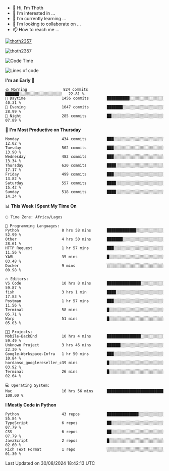 <!---
thoth2357/thoth2357 is a ✨ special ✨ repository because its `README.md` (this file) appears on your GitHub profile.
You can click the Preview link to take a look at your changes.
--->

- 👋 Hi, I’m Thoth
- 👀 I’m interested in ...
- 🌱 I’m currently learning ...
- 💞️ I’m looking to collaborate on ...
- 📫 How to reach me ...


<p align="left"> <a href="https://github.com/ryo-ma/github-profile-trophy"><img src="https://github-profile-trophy.vercel.app/?username=thoth2357&theme=gruvbox&no-bg=true&no-frame=false&title=MultiLanguage,Commits,Repositories,Stars,Followers,PullRequest,Reviews,Issues" alt="thoth2357" /></a> </p>

<p align="left"> <img src="https://komarev.com/ghpvc/?username=thoth2357&label=Profile%20views&color=0e75b6&style=flat" alt="thoth2357" /> </p>

<!--START_SECTION:waka-->
![Code Time](http://img.shields.io/badge/Code%20Time-3%2C245%20hrs%201%20min-blue)

![Lines of code](https://img.shields.io/badge/From%20Hello%20World%20I%27ve%20Written-30.5%20million%20lines%20of%20code-blue)

**I'm an Early 🐤** 

```text
🌞 Morning                824 commits         ██████░░░░░░░░░░░░░░░░░░░   22.81 % 
🌆 Daytime                1456 commits        ██████████░░░░░░░░░░░░░░░   40.31 % 
🌃 Evening                1047 commits        ███████░░░░░░░░░░░░░░░░░░   28.99 % 
🌙 Night                  285 commits         ██░░░░░░░░░░░░░░░░░░░░░░░   07.89 % 
```
📅 **I'm Most Productive on Thursday** 

```text
Monday                   434 commits         ███░░░░░░░░░░░░░░░░░░░░░░   12.02 % 
Tuesday                  502 commits         ███░░░░░░░░░░░░░░░░░░░░░░   13.90 % 
Wednesday                482 commits         ███░░░░░░░░░░░░░░░░░░░░░░   13.34 % 
Thursday                 620 commits         ████░░░░░░░░░░░░░░░░░░░░░   17.17 % 
Friday                   499 commits         ███░░░░░░░░░░░░░░░░░░░░░░   13.82 % 
Saturday                 557 commits         ████░░░░░░░░░░░░░░░░░░░░░   15.42 % 
Sunday                   518 commits         ████░░░░░░░░░░░░░░░░░░░░░   14.34 % 
```


📊 **This Week I Spent My Time On** 

```text
🕑︎ Time Zone: Africa/Lagos

💬 Programming Languages: 
Python                   8 hrs 58 mins       █████████████░░░░░░░░░░░░   52.99 % 
Other                    4 hrs 50 mins       ███████░░░░░░░░░░░░░░░░░░   28.61 % 
HTTP Request             1 hr 57 mins        ███░░░░░░░░░░░░░░░░░░░░░░   11.56 % 
YAML                     35 mins             █░░░░░░░░░░░░░░░░░░░░░░░░   03.48 % 
Docker                   9 mins              ░░░░░░░░░░░░░░░░░░░░░░░░░   00.98 % 

🔥 Editors: 
VS Code                  10 hrs 8 mins       ███████████████░░░░░░░░░░   59.87 % 
fish                     3 hrs 1 min         ████░░░░░░░░░░░░░░░░░░░░░   17.83 % 
Postman                  1 hr 57 mins        ███░░░░░░░░░░░░░░░░░░░░░░   11.56 % 
Terminal                 58 mins             █░░░░░░░░░░░░░░░░░░░░░░░░   05.71 % 
Warp                     51 mins             █░░░░░░░░░░░░░░░░░░░░░░░░   05.03 % 

🐱‍💻 Projects: 
Mobile-BackEnd           10 hrs 4 mins       ███████████████░░░░░░░░░░   59.49 % 
Unknown Project          3 hrs 46 mins       ██████░░░░░░░░░░░░░░░░░░░   22.30 % 
Google-Workspace-Infra   1 hr 50 mins        ███░░░░░░░░░░░░░░░░░░░░░░   10.84 % 
hordanso_googlereseller_c39 mins             █░░░░░░░░░░░░░░░░░░░░░░░░   03.92 % 
Terminal                 26 mins             █░░░░░░░░░░░░░░░░░░░░░░░░   02.64 % 

💻 Operating System: 
Mac                      16 hrs 56 mins      █████████████████████████   100.00 % 
```

**I Mostly Code in Python** 

```text
Python                   43 repos            ██████████████░░░░░░░░░░░   55.84 % 
TypeScript               6 repos             ██░░░░░░░░░░░░░░░░░░░░░░░   07.79 % 
CSS                      6 repos             ██░░░░░░░░░░░░░░░░░░░░░░░   07.79 % 
JavaScript               2 repos             █░░░░░░░░░░░░░░░░░░░░░░░░   02.60 % 
Rich Text Format         1 repo              ░░░░░░░░░░░░░░░░░░░░░░░░░   01.30 % 
```




 Last Updated on 30/08/2024 18:42:13 UTC
<!--END_SECTION:waka-->
<!--![](http://github-profile-summary-cards.vercel.app/api/cards/profile-details?username=thoth2357&theme=2077)

![](http://github-profile-summary-cards.vercel.app/api/cards/stats?username=thoth2357&theme=2077)![](http://github-profile-summary-cards.vercel.app/api/cards/productive-time?username=thoth2357&theme=2077&utcOffset=8) -->
